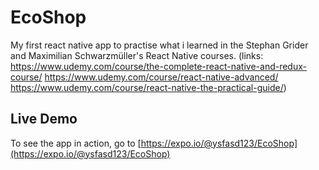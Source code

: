 # EcoShop

My first react native app to practise what i learned in the Stephan Grider and Maximilian Schwarzmüller's React Native courses. (links: https://www.udemy.com/course/the-complete-react-native-and-redux-course/ 
https://www.udemy.com/course/react-native-advanced/
https://www.udemy.com/course/react-native-the-practical-guide/)

## Live Demo

To see the app in action, go to [https://expo.io/@ysfasd123/EcoShop](https://expo.io/@ysfasd123/EcoShop)
